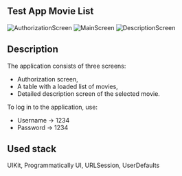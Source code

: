 ##  Test App Movie List

![AuthorizationScreen](https://github.com/AndreiFerradesign/TestAPPforAston/blob/main/MovieListApp_1.png)
![MainScreen](https://github.com/AndreiFerradesign/TestAPPforAston/blob/main/MovieListApp_2.png)
![DescriptionScreen](https://github.com/AndreiFerradesign/TestAPPforAston/blob/main/MovieListApp_3.png)

## Description

The application consists of three screens:

- Authorization screen,
- A table with a loaded list of movies,
- Detailed description screen of the selected movie.

To log in to the application, use: 

 - Username -> 1234
 - Password -> 1234

## Used stack

UIKit, Programmatically UI, URLSession, UserDefaults
